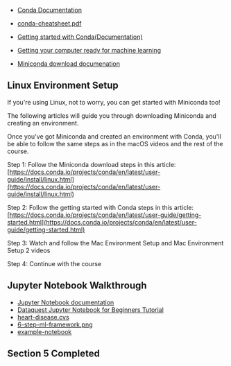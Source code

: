 - [Conda Documentation](https://docs.conda.io/en/latest/)
- [conda-cheatsheet.pdf](./conda-cheatsheet.pdf)
- [Getting started with Conda(Documentation)](https://docs.conda.io/projects/conda/en/latest/user-guide/getting-started.html)
- [Getting your computer ready for machine learning](https://www.mrdbourke.com/get-your-computer-ready-for-machine-learning-using-anaconda-miniconda-and-conda/)

- [Miniconda download documenation](https://docs.anaconda.com/miniconda/)

## Linux Environment Setup

If you're using Linux, not to worry, you can get started with Miniconda too!

The following articles will guide you through downloading Miniconda and creating an environment.

Once you've got Miniconda and created an environment with Conda, you'll be able to follow the same steps as in the macOS videos and the rest of the course.

Step 1: Follow the Miniconda download steps in this article: [https://docs.conda.io/projects/conda/en/latest/user-guide/install/linux.html](https://docs.conda.io/projects/conda/en/latest/user-guide/install/linux.html)

Step 2: Follow the getting started with Conda steps in this article: [https://docs.conda.io/projects/conda/en/latest/user-guide/getting-started.html](https://docs.conda.io/projects/conda/en/latest/user-guide/getting-started.html)

Step 3: Watch and follow the Mac Environment Setup and Mac Environment Setup 2 videos

Step 4: Continue with the course

## Jupyter Notebook Walkthrough

- [Jupyter Notebook documentation](https://jupyter-notebook.readthedocs.io/en/stable/)
- [Dataquest Jupyter Notebook for Beginners Tutorial](https://www.dataquest.io/blog/jupyter-notebook-tutorial/)
- [heart-disease.cvs](./heart-disease.csv)
- [6-step-ml-framework.png](./6-step-ml-framework.png)
- [example-notebook](./example-notebook.ipynb)

## **Section 5 Completed**
